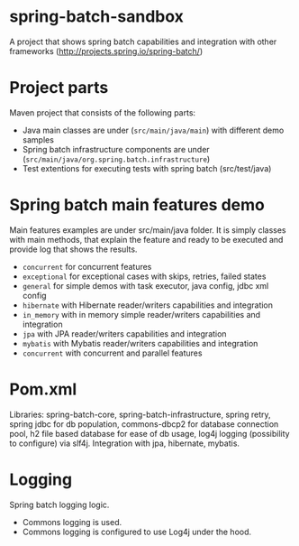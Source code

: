 # spring-batch-sandbox
A project that shows spring batch capabilities and integration with other frameworks (http://projects.spring.io/spring-batch/)

# Project parts
Maven project that consists of the following parts:
- Java main classes are under (`src/main/java/main`) with different demo samples
- Spring batch infrastructure components are under (`src/main/java/org.spring.batch.infrastructure`)
- Test extentions for executing tests with spring batch (src/test/java)

# Spring batch main features demo
Main features examples are under src/main/java folder. It is simply classes with main methods, that explain the feature and ready to be executed and provide log that shows the results.
- `concurrent` for concurrent features
- `exceptional` for exceptional cases with skips, retries, failed states
- `general` for simple demos with task executor, java config, jdbc xml config
- `hibernate` with Hibernate reader/writers capabilities and integration
- `in_memory` with in memory simple reader/writers capabilities and integration
- `jpa` with JPA reader/writers capabilities and integration
- `mybatis` with Mybatis reader/writers capabilities and integration
- `concurrent` with concurrent and parallel features

# Pom.xml
Libraries: spring-batch-core, spring-batch-infrastructure, spring retry, spring jdbc for db population, commons-dbcp2 for database connection pool, h2 file based database for ease of db usage, log4j logging (possibility to configure) via slf4j.
Integration with jpa, hibernate, mybatis.

# Logging
Spring batch logging logic.
- Commons logging is used.
- Commons logging is configured to use Log4j under the hood.